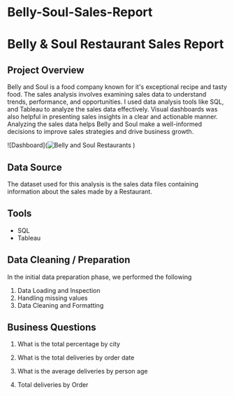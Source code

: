 # Belly-Soul-Sales-Report

# **Belly & Soul Restaurant Sales Report**

## Project Overview

Belly and Soul is a food company known for it's exceptional recipe and tasty food. The sales analysis involves examining sales data to understand trends, performance, and opportunities. I used data analysis tools like SQL, and Tableau to analyze the sales data effectively. Visual dashboards was also helpful in presenting sales insights in a clear and actionable manner. Analyzing the sales data helps Belly and Soul make a well-informed decisions to improve sales strategies and drive business growth.

![Dashboard](![Belly and Soul Restaurants](https://github.com/user-attachments/assets/3a0e85ea-271c-4df4-ba75-54f60479d29e)
)

## Data Source

The dataset used for this analysis is the sales data files containing information about the sales made by a Restaurant.

## Tools 

- SQL
- Tableau

## Data Cleaning / Preparation

In the initial data preparation phase, we performed the following

1. Data Loading and Inspection
2. Handling missing values
3. Data Cleaning and Formatting

## Business Questions

1. What is the total percentage by city

2. What is the total deliveries by order date 

3. What is the average deliveries by person age

4. Total deliveries by Order
